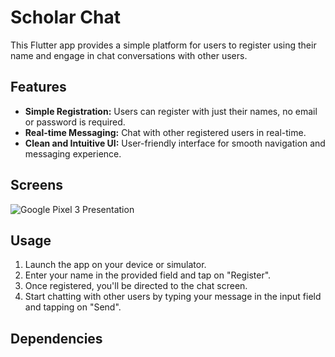 # Scholar Chat

This Flutter app provides a simple platform for users to register using their name and engage in chat conversations with other users.

## Features

- **Simple Registration:** Users can register with just their names, no email or password is required.
- **Real-time Messaging:** Chat with other registered users in real-time.
- **Clean and Intuitive UI:** User-friendly interface for smooth navigation and messaging experience.

## Screens

![Google Pixel 3 Presentation](https://github.com/MohamedEssam9009/Scholar_chat/assets/77198018/dfd14ad7-f46a-4b4c-b522-7e7246260e22)

## Usage

1. Launch the app on your device or simulator.
2. Enter your name in the provided field and tap on "Register".
3. Once registered, you'll be directed to the chat screen.
4. Start chatting with other users by typing your message in the input field and tapping on "Send".

## Dependencies


